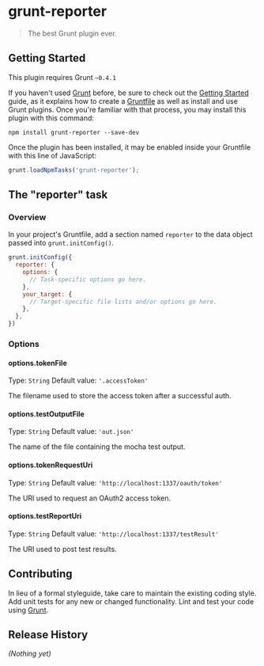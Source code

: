 # grunt-reporter

> The best Grunt plugin ever.

## Getting Started
This plugin requires Grunt `~0.4.1`

If you haven't used [Grunt](http://gruntjs.com/) before, be sure to check out the [Getting Started](http://gruntjs.com/getting-started) guide, as it explains how to create a [Gruntfile](http://gruntjs.com/sample-gruntfile) as well as install and use Grunt plugins. Once you're familiar with that process, you may install this plugin with this command:

```shell
npm install grunt-reporter --save-dev
```

Once the plugin has been installed, it may be enabled inside your Gruntfile with this line of JavaScript:

```js
grunt.loadNpmTasks('grunt-reporter');
```

## The "reporter" task

### Overview
In your project's Gruntfile, add a section named `reporter` to the data object passed into `grunt.initConfig()`.

```js
grunt.initConfig({
  reporter: {
    options: {
      // Task-specific options go here.
    },
    your_target: {
      // Target-specific file lists and/or options go here.
    },
  },
})
```

### Options

#### options.tokenFile
Type: `String`
Default value: `'.accessToken'`

The filename used to store the access token after a successful auth.

#### options.testOutputFile
Type: `String`
Default value: `'out.json'`

The name of the file containing the mocha test output.

#### options.tokenRequestUri
Type: `String`
Default value: `'http://localhost:1337/oauth/token'`

The URI used to request an OAuth2 access token.

#### options.testReportUri
Type: `String`
Default value: `'http://localhost:1337/testResult'`

The URI used to post test results.


## Contributing
In lieu of a formal styleguide, take care to maintain the existing coding style. Add unit tests for any new or changed functionality. Lint and test your code using [Grunt](http://gruntjs.com/).

## Release History
_(Nothing yet)_
